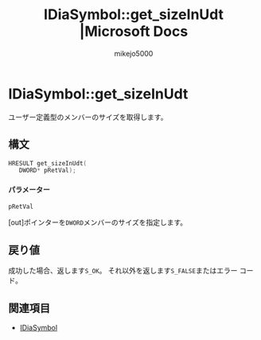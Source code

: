 ﻿---
title: IDiaSymbol::get_sizeInUdt |Microsoft Docs
ms.date: 11/04/2016
ms.topic: conceptual
dev_langs:
- C++
ms.assetid: a82ab896-0185-46a4-b4d5-babfcc660fe1
author: mikejo5000
ms.author: mikejo
manager: jillfra
ms.workload:
- multiple
ms.openlocfilehash: b0fa2172d1a56fb7b4730a51959c0b73bdfc9461
ms.sourcegitcommit: d0425b6b7d4b99e17ca6ac0671282bc718f80910
ms.translationtype: MTE95
ms.contentlocale: ja-JP
ms.lasthandoff: 02/21/2019
ms.locfileid: "56626363"
---
# <a name="idiasymbolgetsizeinudt"></a>IDiaSymbol::get_sizeInUdt
ユーザー定義型のメンバーのサイズを取得します。

## <a name="syntax"></a>構文

```C++
HRESULT get_sizeInUdt(
   DWORD* pRetVal);
```

#### <a name="parameters"></a>パラメーター
 `pRetVal`

[out]ポインターを`DWORD`メンバーのサイズを指定します。

## <a name="return-value"></a>戻り値
 成功した場合、返します`S_OK`。 それ以外を返します`S_FALSE`またはエラー コード。

## <a name="see-also"></a>関連項目
- [IDiaSymbol](../../debugger/debug-interface-access/idiasymbol.md)
